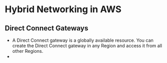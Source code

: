 # Hybrid Networking in AWS

## Direct Connect Gateways

- A Direct Connect gateway is a globally available resource. You can create the Direct Connect gateway in any Region and access it from all other Regions.
- 